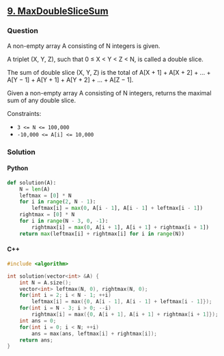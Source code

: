 ## **[9. MaxDoubleSliceSum](https://app.codility.com/programmers/lessons/9-maximum_slice_problem/max_double_slice_sum/)**

### Question
A non-empty array A consisting of N integers is given.

A triplet (X, Y, Z), such that 0 ≤ X < Y < Z < N, is called a double slice.

The sum of double slice (X, Y, Z) is the total of A[X + 1] + A[X + 2] + ... + A[Y − 1] + A[Y + 1] + A[Y + 2] + ... + A[Z − 1].

Given a non-empty array A consisting of N integers, returns the maximal sum of any double slice.

Constraints:
- `3 <= N <= 100,000`
- `-10,000 <= A[i] <= 10,000`

### Solution

#### Python
```python
def solution(A):
    N = len(A)
    leftmax = [0] * N
    for i in range(2, N - 1):
        leftmax[i] = max(0, A[i - 1], A[i - 1] + leftmax[i - 1])
    rightmax = [0] * N
    for i in range(N - 3, 0, -1):
        rightmax[i] = max(0, A[i + 1], A[i + 1] + rightmax[i + 1])
    return max(leftmax[i] + rightmax[i] for i in range(N))
```

#### C++
```cpp
#include <algorithm>

int solution(vector<int> &A) {
    int N = A.size();
    vector<int> leftmax(N, 0), rightmax(N, 0);
    for(int i = 2; i < N - 1; ++i)
        leftmax[i] = max({0, A[i - 1], A[i - 1] + leftmax[i - 1]});
    for(int i = N - 3; i > 0; --i)
        rightmax[i] = max({0, A[i + 1], A[i + 1] + rightmax[i + 1]});
    int ans = 0;
    for(int i = 0; i < N; ++i)
        ans = max(ans, leftmax[i] + rightmax[i]);
    return ans;
}
```
